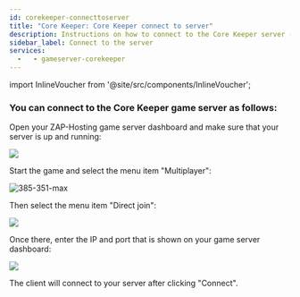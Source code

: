 ```yaml
---
id: corekeeper-connecttoserver
title: "Core Keeper: Core Keeper connect to server"
description: Instructions on how to connect to the Core Keeper server - ZAP-Hosting.com documentation 
sidebar_label: Connect to the server
services:
  -   - gameserver-corekeeper
---
```


import InlineVoucher from '@site/src/components/InlineVoucher';

<InlineVoucher />

### You can connect to the Core Keeper game server as follows:

Open your ZAP-Hosting game server dashboard and make sure that your server is up and running:

![](https://screensaver01.zap-hosting.com/index.php/s/2NbQaA6E2CJ4ZE8/preview)

Start the game and select the menu item "Multiplayer": 

![385-351-max](https://screensaver01.zap-hosting.com/index.php/s/t36H8NxmLa4gx5S/preview)

Then select the menu item "Direct join": 

![](https://screensaver01.zap-hosting.com/index.php/s/3MdnG7Xb2222EPQ/preview)

Once there, enter the IP and port that is shown on your game server dashboard:

![](https://screensaver01.zap-hosting.com/index.php/s/R9nRFWFrS9Fbwox/preview)

The client will connect to your server after clicking "Connect".

<InlineVoucher />
